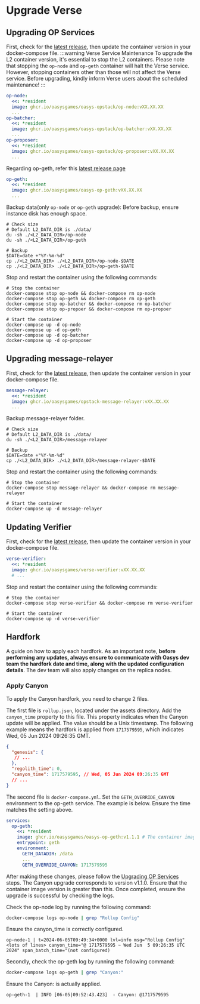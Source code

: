 # Upgrade Verse

## Upgrading OP Services
First, check for the [latest release](https://github.com/oasysgames/oasys-opstack/releases), then update the container version in your docker-compose file.
:::warning Verse Service Maintenance
To upgrade the L2 container version, it's essential to stop the L2 containers. Please note that stopping the `op-node` and `op-geth` container will halt the Verse service. However, stopping containers other than those will not affect the Verse service. Before upgrading, kindly inform Verse users about the scheduled maintenance!
:::
```yml
op-node:
  <<: *resident
  image: ghcr.io/oasysgames/oasys-opstack/op-node:vXX.XX.XX
  ...
op-batcher:
  <<: *resident
  image: ghcr.io/oasysgames/oasys-opstack/op-batcher:vXX.XX.XX
  ...
op-proposer:
  <<: *resident
  image: ghcr.io/oasysgames/oasys-opstack/op-proposer:vXX.XX.XX
  ...
```
Regarding op-geth, refer this [latest release page](https://github.com/oasysgames/oasys-op-geth/releases)
```yml
op-geth:
  <<: *resident
  image: ghcr.io/oasysgames/oasys-op-geth:vXX.XX.XX
  ...
```
Backup data(only `op-node` or `op-geth` upgrade):
Before backup, ensure instance disk has enough space.
```shell
# Check size
# Default L2_DATA_DIR is ./data/
du -sh ./<L2_DATA_DIR>/op-node
du -sh ./<L2_DATA_DIR>/op-geth

# Backup
$DATE=date +"%Y-%m-%d"
cp ./<L2_DATA_DIR> ./<L2_DATA_DIR>/op-node-$DATE
cp ./<L2_DATA_DIR> ./<L2_DATA_DIR>/op-geth-$DATE
```
Stop and restart the container using the following commands:
```shell
# Stop the container
docker-compose stop op-node && docker-compose rm op-node
docker-compose stop op-geth && docker-compose rm op-geth
docker-compose stop op-batcher && docker-compose rm op-batcher
docker-compose stop op-propoer && docker-compose rm op-propoer

# Start the container
docker-compose up -d op-node
docker-compose up -d op-geth
docker-compose up -d op-batcher
docker-compose up -d op-proposer
```

## Upgrading message-relayer
First, check for the [latest release](https://github.com/oasysgames/opstack-message-relayer/releases), then update the container version in your docker-compose file.
```yml
message-relayer:
  <<: *resident
  image: ghcr.io/oasysgames/opstack-message-relayer:vXX.XX.XX
  ...
```
Backup message-relayer folder.
```shell
# Check size
# Default L2_DATA_DIR is ./data/
du -sh ./<L2_DATA_DIR>/message-relayer

# Backup
$DATE=date +"%Y-%m-%d"
cp ./<L2_DATA_DIR> ./<L2_DATA_DIR>/message-relayer-$DATE
```
Stop and restart the container using the following commands:
```shell
# Stop the container
docker-compose stop message-relayer && docker-compose rm message-relayer

# Start the container
docker-compose up -d message-relayer
```

## Updating Verifier
First, check for the [latest release](https://github.com/oasysgames/verse-verifier/releases), then update the container version in your docker-compose file.
```yml
verse-verifier:
  <<: *resident
  image: ghcr.io/oasysgames/verse-verifier:vXX.XX.XX
  # ...
```
Stop and restart the container using the following commands:
```shell
# Stop the container
docker-compose stop verse-verifier && docker-compose rm verse-verifier

# Start the container
docker-compose up -d verse-verifier
```

## Hardfork
A guide on how to apply each hardfork. As an important note, **before performing any updates, always ensure to communicate with Oasys dev team the hardfork date and time, along with the updated configuration details**. The dev team will also apply changes on the replica nodes.

### Apply Canyon
To apply the Canyon hardfork, you need to change 2 files.

The first file is `rollup.json`, located under the assets directory. Add the `canyon_time` property to this file. This property indicates when the Canyon update will be applied. The value should be a Unix timestamp. The following example means the hardfork is applied from `1717579595`, which indicates Wed, 05 Jun 2024 09:26:35 GMT.
```json
{
  "genesis": {
   // ...
  },
  "regolith_time": 0,
  "canyon_time": 1717579595, // Wed, 05 Jun 2024 09:26:35 GMT
  // ...
}
```

The second file is `docker-compose.yml`. Set the `GETH_OVERRIDE_CANYON` environment to the op-geth service. The example is below. Ensure the time matches the setting above.
```yml
services:
  op-geth:
    <<: *resident
    image: ghcr.io/oasysgames/oasys-op-geth:v1.1.1 # The container image should be greater than v1.1.0.
    entrypoint: geth
    environment:
      GETH_DATADIR: /data
      ...
      GETH_OVERRIDE_CANYON: 1717579595
```

After making these changes, please follow the [Upgrading OP Services](/docs/verse-developer/how-to-build-verse/upgrade-verse#upgrading-op-services) steps. The Canyon upgrade corresponds to version v1.1.0. Ensure that the container image version is greater than this. Once completed, ensure the upgrade is successful by checking the logs.

Check the op-node log by running the following command:
```sh
docker-compose logs op-node | grep "Rollup Config"
```
Ensure the canyon_time is correctly configured.
```
op-node-1 | t=2024-06-05T09:49:34+0000 lvl=info msg="Rollup Config" <lots of lines> canyon_time="@ 1717579595 ~ Wed Jun  5 09:26:35 UTC 2024" span_batch_time="(not configured)
```
Secondly, check the op-geth log by running the following command:
```sh
docker-compose logs op-geth | grep "Canyon:"
```
Ensure the Canyon: is actually applied.
```
op-geth-1  | INFO [06-05|09:52:43.423]  - Canyon: @1717579595
```